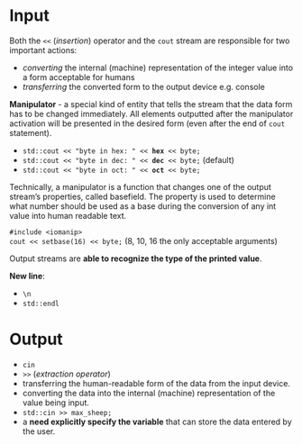 # Input

Both the `<<` (*insertion*) operator and the `cout` stream are responsible for two important actions:
- *converting* the internal (machine) representation of the integer value into a form acceptable for humans
- *transferring* the converted form to the output device e.g. console

**Manipulator** -  a special kind of entity that tells the stream that the data form has to be changed immediately. All elements outputted after the manipulator activation will be presented in the desired form (even after the end of `cout` statement).

- `std::cout << "byte in hex: " << `**`hex`**` << byte;`
- `std::cout << "byte in dec: " << `**`dec`**` << byte;` (default)
- `std::cout << "byte in oct: " << `**`oct`**` << byte;`

Technically, a manipulator is a function that changes one of the output stream’s properties, called basefield. The property is used to determine what number should be used as a base during the conversion of any int value into human readable text.

`#include <iomanip>`	
`cout << setbase(16) << byte;` (8, 10, 16 the only acceptable arguments)

Output streams are **able to recognize the type of the printed value**.

**New line**:
- `\n`
- `std::endl`

# Output

- `cin`
- `>>` (*extraction operator*)
- transferring the human-readable form of the data from the input device.
- converting the data into the internal (machine) representation of the value being input.
- `std::cin >> max_sheep;`
- a **need explicitly specify the variable** that can store the data entered by the user.